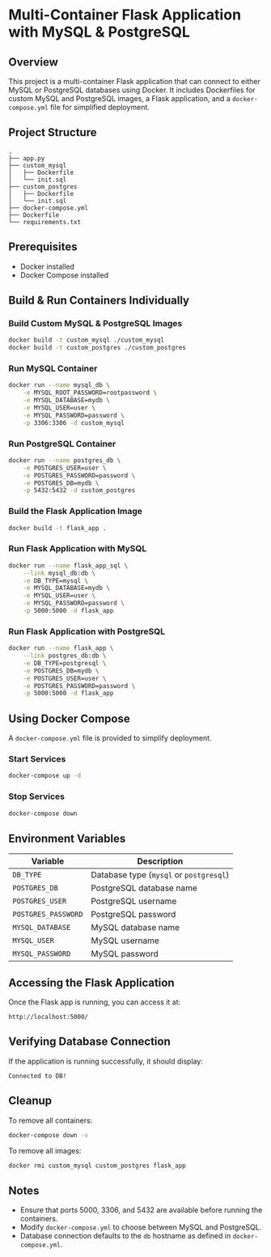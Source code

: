 # Multi-Container Flask Application with MySQL & PostgreSQL

## Overview
This project is a multi-container Flask application that can connect to either MySQL or PostgreSQL databases using Docker. It includes Dockerfiles for custom MySQL and PostgreSQL images, a Flask application, and a `docker-compose.yml` file for simplified deployment.

## Project Structure
```
.
├── app.py
├── custom_mysql
│   ├── Dockerfile
│   └── init.sql
├── custom_postgres
│   ├── Dockerfile
│   └── init.sql
├── docker-compose.yml
├── Dockerfile
└── requirements.txt
```

## Prerequisites
- Docker installed
- Docker Compose installed

## Build & Run Containers Individually

### Build Custom MySQL & PostgreSQL Images
```sh
docker build -t custom_mysql ./custom_mysql
docker build -t custom_postgres ./custom_postgres
```

### Run MySQL Container
```sh
docker run --name mysql_db \
    -e MYSQL_ROOT_PASSWORD=rootpassword \
    -e MYSQL_DATABASE=mydb \
    -e MYSQL_USER=user \
    -e MYSQL_PASSWORD=password \
    -p 3306:3306 -d custom_mysql
```

### Run PostgreSQL Container
```sh
docker run --name postgres_db \
    -e POSTGRES_USER=user \
    -e POSTGRES_PASSWORD=password \
    -e POSTGRES_DB=mydb \
    -p 5432:5432 -d custom_postgres
```

### Build the Flask Application Image

```sh
docker build -t flask_app .
```

### Run Flask Application with MySQL
```sh
docker run --name flask_app_sql \
    --link mysql_db:db \
    -e DB_TYPE=mysql \
    -e MYSQL_DATABASE=mydb \
    -e MYSQL_USER=user \
    -e MYSQL_PASSWORD=password \
    -p 5000:5000 -d flask_app
```

### Run Flask Application with PostgreSQL
```sh
docker run --name flask_app \
    --link postgres_db:db \
    -e DB_TYPE=postgresql \
    -e POSTGRES_DB=mydb \
    -e POSTGRES_USER=user \
    -e POSTGRES_PASSWORD=password \
    -p 5000:5000 -d flask_app
```

## Using Docker Compose
A `docker-compose.yml` file is provided to simplify deployment.

### Start Services
```sh
docker-compose up -d
```

### Stop Services
```sh
docker-compose down
```

## Environment Variables
| Variable         | Description         |
|-----------------|---------------------|
| `DB_TYPE`       | Database type (`mysql` or `postgresql`) |
| `POSTGRES_DB`   | PostgreSQL database name |
| `POSTGRES_USER` | PostgreSQL username |
| `POSTGRES_PASSWORD` | PostgreSQL password |
| `MYSQL_DATABASE` | MySQL database name |
| `MYSQL_USER`    | MySQL username |
| `MYSQL_PASSWORD` | MySQL password |

## Accessing the Flask Application
Once the Flask app is running, you can access it at:
```
http://localhost:5000/
```

## Verifying Database Connection
If the application is running successfully, it should display:
```
Connected to DB!
```

## Cleanup
To remove all containers:
```sh
docker-compose down -v
```
To remove all images:
```sh
docker rmi custom_mysql custom_postgres flask_app
```

## Notes
- Ensure that ports 5000, 3306, and 5432 are available before running the containers.
- Modify `docker-compose.yml` to choose between MySQL and PostgreSQL.
- Database connection defaults to the `db` hostname as defined in `docker-compose.yml`.


